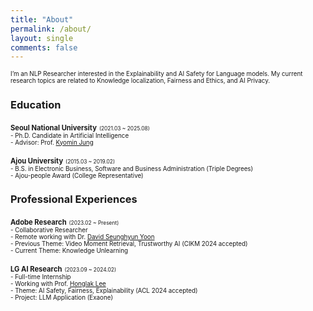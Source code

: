 ```yaml
---
title: "About"
permalink: /about/
layout: single
comments: false
---
```


<span style="font-size:70%">I’m an NLP Researcher interested in the Explainability and AI Safety for Language models.
My current research topics are related to Knowledge localization, Fairness and Ethics, and AI Privacy.</span>  

### Education

<span style="font-size:80%">**Seoul National University**</span> <span style="font-size:60%">(2021.03 ~ 2025.08)</span>  
<span style="font-size:70%">- Ph.D. Candidate in Artificial Intelligence</span>  
<span style="font-size:70%">- Advisor: Prof. [Kyomin Jung](http://milab.snu.ac.kr/kjung/index.html)</span>


<span style="font-size:80%">**Ajou University**</span> <span style="font-size:60%">(2015.03 ~ 2019.02)</span>  
<span style="font-size:70%">- B.S. in Electronic Business, Software and Business Administration (Triple Degrees)</span>  
<span style="font-size:70%">- Ajou-people Award (College Representative)</span>  
  
###   
### Professional Experiences

<span style="font-size:80%">**Adobe Research**</span> <span style="font-size:60%">(2023.02 ~ Present)</span>  
<span style="font-size:70%">- Collaborative Researcher</span>  
<span style="font-size:70%">- Remote working with Dr. [David Seunghyun Yoon](https://david-yoon.github.io/)</span>  
<span style="font-size:70%">- Previous Theme: Video Moment Retrieval, Trustworthy AI (CIKM 2024 accepted)</span>  
<span style="font-size:70%">- Current Theme: Knowledge Unlearning</span>

<span style="font-size:80%">**LG AI Research**</span> <span style="font-size:60%">(2023.09 ~ 2024.02)</span>  
<span style="font-size:70%">- Full-time Internship</span>  
<span style="font-size:70%">- Working with Prof. [Honglak Lee](https://web.eecs.umich.edu/~honglak/)</span>  
<span style="font-size:70%">- Theme: AI Safety, Fairness, Explainability (ACL 2024 accepted)</span>  
<span style="font-size:70%">- Project: LLM Application (Exaone)</span>



